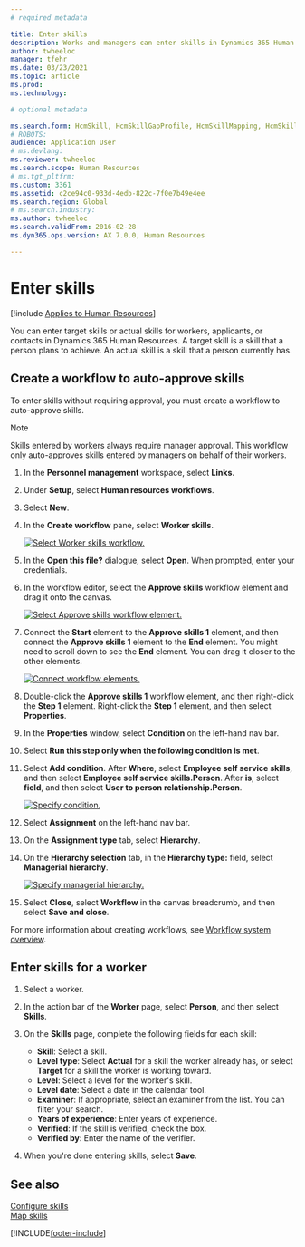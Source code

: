 ```yaml
---
# required metadata

title: Enter skills
description: Works and managers can enter skills in Dynamics 365 Human Resources.
author: twheeloc
manager: tfehr
ms.date: 03/23/2021
ms.topic: article
ms.prod: 
ms.technology: 

# optional metadata

ms.search.form: HcmSkill, HcmSkillGapProfile, HcmSkillMapping, HcmSkillType, HcmEmployeeDevelopmentWorkspace
# ROBOTS: 
audience: Application User
# ms.devlang: 
ms.reviewer: twheeloc
ms.search.scope: Human Resources
# ms.tgt_pltfrm: 
ms.custom: 3361
ms.assetid: c2ce94c0-933d-4edb-822c-7f0e7b49e4ee
ms.search.region: Global
# ms.search.industry: 
ms.author: twheeloc
ms.search.validFrom: 2016-02-28
ms.dyn365.ops.version: AX 7.0.0, Human Resources

---
```


# Enter skills

[!include [Applies to Human Resources](../includes/applies-to-hr.md)]

You can enter target skills or actual skills for workers, applicants, or contacts in Dynamics 365 Human Resources. A target skill is a skill that a person plans to achieve. An actual skill is a skill that a person currently has.

## Create a workflow to auto-approve skills

To enter skills without requiring approval, you must create a workflow to auto-approve skills.

> [!NOTE]
> Skills entered by workers always require manager approval. This workflow only auto-approves skills entered by managers on behalf of their workers.

1. In the **Personnel management** workspace, select **Links**.

2. Under **Setup**, select **Human resources workflows**.

3. Select **New**.

4. In the **Create workflow** pane, select **Worker skills**.

   [![Select Worker skills workflow.](media/hr-develop-skills-new-workflow.png)](media/hr-develop-skills-new-workflow.png)

5. In the **Open this file?** dialogue, select **Open**. When prompted, enter your credentials.

6. In the workflow editor, select the **Approve skills** workflow element and drag it onto the canvas.

   [![Select Approve skills workflow element.](media/hr-develop-skills-element.png)](media/hr-develop-skills-element.png)

7. Connect the **Start** element to the **Approve skills 1** element, and then connect the **Approve skills 1** element to the **End** element. You might need to scroll down to see the **End** element. You can drag it closer to the other elements.

   [![Connect workflow elements.](media/hr-develop-skills-connect-elements.png)](media/hr-develop-skills-connect-elements.png)

8. Double-click the **Approve skills 1** workflow element, and then right-click the **Step 1** element. Right-click the **Step 1** element, and then select **Properties**.

9. In the **Properties** window, select **Condition** on the left-hand nav bar.

10. Select **Run this step only when the following condition is met**.

11. Select **Add condition**. After **Where**, select **Employee self service skills**, and then select **Employee self service skills.Person**. After **is**, select **field**, and then select **User to person relationship.Person**.

    [![Specify condition.](media/hr-develop-skills-condition.png)](media/hr-develop-skills-condition.png)

12. Select **Assignment** on the left-hand nav bar.

13. On the **Assignment type** tab, select **Hierarchy**.

14. On the **Hierarchy selection** tab, in the **Hierarchy type:** field, select **Managerial hierarchy**.

    [![Specify managerial hierarchy.](media/hr-develop-skills-hierarchy.png)](media/hr-develop-skills-hierarchy.png)

15. Select **Close**, select **Workflow** in the canvas breadcrumb, and then select **Save and close**.

For more information about creating workflows, see [Workflow system overview](../fin-ops-core/fin-ops/organization-administration/overview-workflow-system.md?toc=/dynamics365/human-resources/toc.json).

## Enter skills for a worker

1. Select a worker.

2. In the action bar of the **Worker** page, select **Person**, and then select **Skills**.

3. On the **Skills** page, complete the following fields for each skill:

   - **Skill**: Select a skill.
   - **Level type**: Select **Actual** for a skill the worker already has, or select **Target** for a skill the worker is working toward.
   - **Level**: Select a level for the worker's skill.
   - **Level date**: Select a date in the calendar tool.
   - **Examiner**: If appropriate, select an examiner from the list. You can filter your search.
   - **Years of experience**: Enter years of experience.
   - **Verified**: If the skill is verified, check the box.
   - **Verified by**: Enter the name of the verifier.

4. When you're done entering skills, select **Save**.

## See also

[Configure skills](hr-develop-skills.md)<br>
[Map skills](hr-develop-map-skills.md)

[!INCLUDE[footer-include](../includes/footer-banner.md)]
